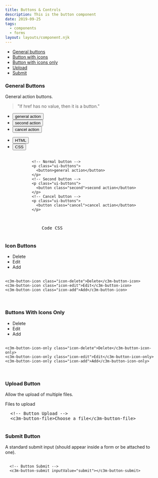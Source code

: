 ```yaml
---
title: Buttons & Controls
description: This is the button component
date: 2019-09-25
tags:
  - components
  - forms
layout: layouts/component.njk
---
```


<!-- Component Page Title -->
<div class="panelTitle">
  <ul>
    <li><a href="#button">General buttons</a></li>
    <li><a href="#button-icon">Button with icons</a></li>
    <li><a href="#button-icon-only">Button with icons only</a></li>
    <li><a href="#button-file">Upload</a></li>
    <li><a href="#button-submit">Submit</a></li>
  </ul>
</div>

<!-- Component Title -->
<div class="titleComponent">
  <!-- NORMAL BUTTON -->
  <div class="descriptionComponent" id="button">
  <h3>General Buttons</h3>
    <div class="explain">
      <p>General action buttons.</p>
      <blockquote>"If href has no value, then it is a button."</blockquote>
    </div>
    <!-- Demo -->
    <div class="demo">
      <ul class="buttons-bar ui-buttons">
        <li><button type="button">general action</button></li>
        <li><button type="button" class="second">second action</button></li>
        <li><button type="button" class="cancel">cancel action</button></li>
      </ul>
    </div>
    <!-- CODE SNIPPETS -->
    <div class="snippets">
      <div class="tabsContainer">
        <ul class="buttons-bar">
          <li class="over active">
            <button id="tab01_01" aria-controls="tab01_01_content">HTML</button>
          </li>
          <li class="over">
            <button id="tab01_02" aria-controls="tab01_02_content">CSS</button>
          </li>
        </ul>
        <div class="content" aria-hidden="false" aria-labeledby="tab01_01" id="tab01_01_content">
          <div class="code">
          <!--?prettify lang=html linenums=true?-->
          <pre class="prettyprint linenums">
            <code>
            &lt!-- Normal button --&gt;
            &lt;p class="ui-buttons"&gt;
              &lt;button&gt;general action&lt;/button&gt;
            &lt;/p&gt;
            &lt!-- Second button --&gt;
            &lt;p class="ui-buttons"&gt;
              &lt;button class="second"&gt;second action&lt;/button&gt;
            &lt;/p&gt;
            &lt!-- Cancel button --&gt;
            &lt;p class="ui-buttons"&gt;
              &lt;button class="cancel"&gt;cancel action&lt;/button&gt;
            &lt;/p&gt;
            </code>
          </pre>
        </div>
        </div>
        <div class="content" aria-hidden="true" aria-labeledby="tab01_02" id="tab01_02_content">
          <div _ngcontent-c18="" class="code">
            <pre _ngcontent-c18="" class="prettyprint linenums prettyprinted" style="">
              Code CSS
            </pre>
          </div>
        </div>
      </div>
    </div>
  </div>

  <!-- ICONS BUTTONS -->
  <div class="descriptionComponent" id="button-icon">
    <h3>Icon Buttons</h3>
    <!-- Demo -->
    <div class="demo">
      <ul class="buttons-bar">
        <li><c3m-button-icon class="icon-delete">Delete</c3m-button-icon></li>
        <li><c3m-button-icon class="icon-edit">Edit</c3m-button-icon></li>
        <li><c3m-button-icon class="icon-add">Add</c3m-button-icon></li>
      </ul>
    </div>
    <!-- CODE SNIPPETS -->
    <c3m-tabs class="snippets">
      <!-- SNIPPETS HTML -->
      <c3m-tab tabTitle="To call the component">
        <div class="code">
          <!--?prettify lang=html linenums=true?-->
          <pre class="prettyprint linenums">
                    <code>
&lt;c3m-button-icon class=&#34;icon-delete&#34;&gt;Delete&lt;/c3m-button-icon&gt;
&lt;c3m-button-icon class=&#34;icon-edit&#34;&gt;Edit&lt;/c3m-button-icon&gt;
&lt;c3m-button-icon class=&#34;icon-add&#34;&gt;Add&lt;/c3m-button-icon&gt;
</code>
                </pre>
        </div>
      </c3m-tab>
    </c3m-tabs>
  </div>

  <!-- ICON ONLY BUTTONS -->
  <div class="descriptionComponent" id="button-icon-only">
    <h3>Buttons With Icons Only</h3>
    <!-- Demo -->
    <div class="demo">
      <ul class="buttons-bar">
        <li><c3m-button-icon-only class="icon-delete">Delete</c3m-button-icon-only></li>
        <li><c3m-button-icon-only class="icon-edit">Edit</c3m-button-icon-only></li>
        <li><c3m-button-icon-only class="icon-add">Add</c3m-button-icon-only></li>
      </ul>
    </div>
    <!-- CODE SNIPPETS -->
    <c3m-tabs class="snippets">
      <!-- SNIPPETS HTML -->
      <c3m-tab tabTitle="To call the component">
        <div class="code">
          <!--?prettify lang=html linenums=true?-->
          <pre class="prettyprint linenums">
                    <code>
&lt;c3m-button-icon-only class=&#34;icon-delete&#34;&gt;Delete&lt;/c3m-button-icon-only&gt;
&lt;c3m-button-icon-only class=&#34;icon-edit&#34;&gt;Edit&lt;/c3m-button-icon-only&gt;
&lt;c3m-button-icon-only class=&#34;icon-add&#34;&gt;Add&lt;/c3m-button-icon-only&gt;
</code>
                </pre>
        </div>
      </c3m-tab>
    </c3m-tabs>
  </div>

  <!-- UPLOAD BUTTON -->
  <div class="descriptionComponent" id="button-file">
    <h3>Upload Button</h3>
    <div class="explain">
      <p>Allow the upload of multiple files.</p>
    </div>
    <div class="demo">
      <c3m-button-file>Files to upload</c3m-button-file>
    </div>
    <c3m-tabs class="snippets">
      <c3m-tab tabTitle="To call the component">
        <div class="code">
          <!--?prettify lang=html linenums=true?-->
          <pre class="prettyprint linenums">
  &lt;!-- Button Upload --&gt;
  &#x3C;c3m-button-file&#x3E;Choose a file&#x3C;/c3m-button-file&#x3E;
                  </pre
          >
        </div>
      </c3m-tab>
    </c3m-tabs>
  </div>

  <!-- SUBMIT BUTTON -->
  <div class="descriptionComponent" id="button-submit">
    <h3>Submit Button</h3>
    <div class="explain">
      <p>
        A standard submit input (should appear inside a form or be attached to one).
      </p>
    </div>
    <div class="demo">
      <c3m-button-submit inputValue="submit"></c3m-button-submit>
    </div>
    <c3m-tabs class="snippets">
      <c3m-tab tabTitle="To call the component">
        <div class="code">
          <!--?prettify lang=html linenums=true?-->
          <pre class="prettyprint linenums">
                      <code>
  &lt;!-- Button Submit --&gt;
  &#x3C;c3m-button-submit inputValue=&#x22;submit&#x22;&#x3E;&#x3C;/c3m-button-submit&#x3E; </code>
                  </pre>
        </div>
      </c3m-tab>
    </c3m-tabs>
  </div>
</div>


